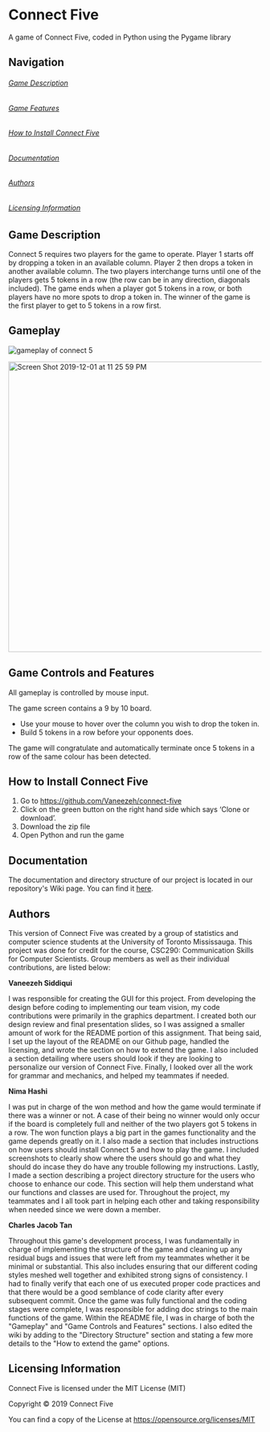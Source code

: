 # Connect Five
A game of Connect Five, coded in Python using the Pygame library

## Navigation

###### [Game Description](https://github.com/Vaneezeh/connect-five/blob/master/README.md#game-description-1)

###### [Game Features](https://github.com/Vaneezeh/connect-five/blob/master/README.md#game-features-1)

###### [How to Install Connect Five](https://github.com/Vaneezeh/connect-five/blob/master/README.md#how-to-install-connect-five-1)

###### [Documentation](https://github.com/Vaneezeh/connect-five/blob/master/README.md#documentation-1)

###### [Authors](https://github.com/Vaneezeh/connect-five/blob/master/README.md#authors-1)

###### [Licensing Information](https://github.com/Vaneezeh/connect-five/blob/master/README.md#licensing-information-1)

## Game Description

Connect 5 requires two players for the game to operate. Player 1 starts off by dropping a token in an available column. Player 2 then drops a token in another available column. The two players interchange turns until one of the players gets 5 tokens in a row (the row can be in any direction, diagonals included). The game ends when a player got 5 tokens in a row, or both players have no more spots to drop a token in. The winner of the game is the first player to get to 5 tokens in a row first.

## Gameplay
![gameplay of connect 5](https://user-images.githubusercontent.com/37009618/69930615-32e6f900-1492-11ea-8a2a-ce18bafe1d5a.gif)

<img width="577" alt="Screen Shot 2019-12-01 at 11 25 59 PM" src="https://user-images.githubusercontent.com/37009618/69930738-9a04ad80-1492-11ea-89a3-d9aed19e3d67.png">

## Game Controls and Features
All gameplay is controlled by mouse input. 

The game screen contains a 9 by 10 board.
* Use your mouse to hover over the column you wish to drop the token in. 
* Build 5 tokens in a row before your opponents does. 

The game will congratulate and automatically terminate once 5 tokens in a row of the same colour has been detected. 
## How to Install Connect Five

1) Go to https://github.com/Vaneezeh/connect-five 
2) Click on the green button on the right hand side which says ‘Clone or download’.
3) Download the zip file
4) Open Python and run the game

## Documentation

The documentation and directory structure of our project is located in our repository's Wiki page. You can find it [here](https://github.com/Vaneezeh/connect-five/wiki). 

## Authors 

This version of Connect Five was created by a group of statistics and computer science students at the University of Toronto Mississauga. This project was done for credit for the course, CSC290: Communication Skills for Computer Scientists. Group members as well as their individual contributions, are listed below: 

**Vaneezeh Siddiqui**

I was responsible for creating the GUI for this project. From developing the design before coding to implementing our team vision, my code contributions were primarily in the graphics department. I created both our design review and final presentation slides, so I was assigned a smaller amount of work for the README portion of this assignment. That being said, I set up the layout of the README on our Github page, handled the licensing, and wrote the section on how to extend the game. I also included a section detailing where users should look if they are looking to personalize our version of Connect Five. Finally, I looked over all the work for grammar and mechanics, and helped my teammates if needed.

**Nima Hashi**

I was put in charge of the won method and how the game would terminate if there was a winner or not. A case of their being no winner would only occur if the board is completely full and neither of the two players got 5 tokens in a row. The won function plays a big part in the games functionality and the game depends greatly on it. I also made a section that includes instructions on how users should install Connect 5 and how to play the game. I included screenshots to clearly show where the users should go and what they should do incase they do have any trouble following my instructions. Lastly, I made a section describing a project directory structure for the users who choose to enhance our code. This section will help them understand what our functions and classes are used for. Throughout the project, my teammates and I all took part in helping each other and taking responsibility when needed since we were down a member.

**Charles Jacob Tan**

Throughout this game's development process, I was fundamentally in charge of implementing the structure of the game and cleaning up any residual bugs and issues that were left from my teammates whether it be minimal or substantial. This also includes ensuring that our different coding styles meshed well together and exhibited strong signs of consistency. I had to  finally verify that each one of us executed proper code practices and that there would be a good semblance of code clarity after every subsequent commit. Once the game was fully functional and the coding stages were complete, I was responsible for adding doc strings to the main functions of the game. Within the README file, I was in charge of both the "Gameplay" and "Game Controls and Features" sections. I also edited the wiki by adding to the "Directory Structure" section and stating a few more details to the "How to extend the game" options. 

## Licensing Information

Connect Five is licensed under the MIT License (MIT)

Copyright © 2019 Connect Five

You can find a copy of the License at https://opensource.org/licenses/MIT

